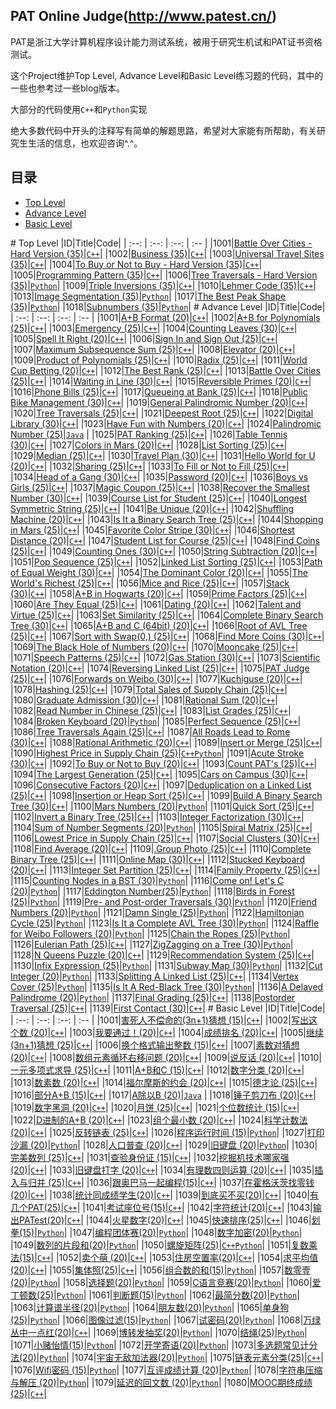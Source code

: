 
## PAT Online Judge(http://www.patest.cn/)

PAT是浙江大学计算机程序设计能力测试系统，被用于研究生机试和PAT证书资格测试。

这个Project维护Top Level, Advance Level和Basic Level练习题的代码，其中的一些也参考过一些blog版本。

大部分的代码使用`C++`和`Python`实现

绝大多数代码中开头的注释写有简单的解题思路，希望对大家能有所帮助，有关研究生生活的信息，也欢迎咨询^.^。


## 目录
- [Top Level](#TopLevel)
- [Advance Level](#AdvanceLevel)
- [Basic Level](#BasicLevel)

#<span id="TopLevel"></span> Top Level
|ID|Title|Code|
| :--: | :--: | :--: | :-- |
|1001|[Battle Over Cities - Hard Version (35)](https://www.patest.cn/contests/pat-t-practise/1001)|[`C++`](https://github.com/tiny656/PAT/blob/master/PAT%20(Top%20Level)%20Practise/1001_Battle%20Over%20Cities%20-%20Hard%20Version%20(35).cpp)|
|1002|[Business (35)](https://www.patest.cn/contests/pat-t-practise/1002)|[`C++`](https://github.com/tiny656/PAT/blob/master/PAT%20(Top%20Level)%20Practise/1002_Business%20(35).cpp)|
|1003|[Universal Travel Sites (35)](https://www.patest.cn/contests/pat-t-practise/1003)|[`C++`](https://github.com/tiny656/PAT/blob/master/PAT%20(Top%20Level)%20Practise/1003_Universal%20Travel%20Sites%20(35).cpp)|
|1004|[To Buy or Not to Buy - Hard Version (35)](https://www.patest.cn/contests/pat-t-practise/1004)|[`C++`](https://github.com/tiny656/PAT/blob/master/PAT%20(Top%20Level)%20Practise/1004_To%20Buy%20or%20Not%20to%20Buy%20-%20Hard%20Version%20(35).cpp)|
|1005|[Programming Pattern (35)](https://www.patest.cn/contests/pat-t-practise/1005)|[`C++`](https://github.com/tiny656/PAT/blob/master/PAT%20(Top%20Level)%20Practise/1005_Programming%20Pattern%20(35).cpp)|
|1006|[Tree Traversals - Hard Version (35)](https://www.patest.cn/contests/pat-t-practise/1006)|[`Python`](https://github.com/tiny656/PAT/blob/master/PAT%20(Top%20Level)%20Practise/1006_Tree%20Traversals%20-%20Hard%20Version%20(35).py)|
|1009|[Triple Inversions (35)](https://www.patest.cn/contests/pat-t-practise/1009)|[`C++`](https://github.com/tiny656/PAT/blob/master/PAT%20(Top%20Level)%20Practise/1009_Triple%20Inversions%20(35).cpp)|
|1010|[Lehmer Code (35)](https://www.patest.cn/contests/pat-t-practise/1010)|[`C++`](https://github.com/tiny656/PAT/blob/master/PAT%20(Top%20Level)%20Practise/1010_Lehmer%20Code%20(35).cpp)|
|1013|[Image Segmentation (35)](https://www.patest.cn/contests/pat-t-practise/1013)|[`Python`](https://github.com/tiny656/PAT/blob/master/PAT%20(Top%20Level)%20Practise/1013_Image%20Segmentation%20(35).py)|
|1017|[The Best Peak Shape (35)](https://www.patest.cn/contests/pat-t-practise/1017)|[`Python`](https://github.com/tiny656/PAT/blob/master/PAT%20(Top%20Level)%20Practise/1017_The%20Best%20Peak%20Shape%20(35).py)|
|1018|[Subnumbers (35)](https://www.patest.cn/contests/pat-t-practise/1018)|[`Python`](https://github.com/tiny656/PAT/blob/master/PAT%20(Top%20Level)%20Practise/1018_Subnumbers%20(35).py)|
#<span id="AdvanceLevel"></span> Advance Level
|ID|Title|Code|
| :--: | :--: | :--: | :-- |
|1001|[A+B Format (20)](https://www.patest.cn/contests/pat-a-practise/1001)|[`C++`](https://github.com/tiny656/PAT/blob/master/PAT%20(Advanced%20Level)%20Practise/1001_A+B%20Format%20(20).cpp)|
|1002|[A+B for Polynomials (25)](https://www.patest.cn/contests/pat-a-practise/1002)|[`C++`](https://github.com/tiny656/PAT/blob/master/PAT%20(Advanced%20Level)%20Practise/1002_A+B%20for%20Polynomials%20(25).cpp)|
|1003|[Emergency (25)](https://www.patest.cn/contests/pat-a-practise/1003)|[`C++`](https://github.com/tiny656/PAT/blob/master/PAT%20(Advanced%20Level)%20Practise/1003_Emergency%20(25).cpp)|
|1004|[Counting Leaves (30)](https://www.patest.cn/contests/pat-a-practise/1004)|[`C++`](https://github.com/tiny656/PAT/blob/master/PAT%20(Advanced%20Level)%20Practise/1004_Counting%20Leaves%20(30).cpp)|
|1005|[Spell It Right (20)](https://www.patest.cn/contests/pat-a-practise/1005)|[`C++`](https://github.com/tiny656/PAT/blob/master/PAT%20(Advanced%20Level)%20Practise/1005_Spell%20It%20Right%20(20).cpp)|
|1006|[Sign In and Sign Out (25)](https://www.patest.cn/contests/pat-a-practise/1006)|[`C++`](https://github.com/tiny656/PAT/blob/master/PAT%20(Advanced%20Level)%20Practise/1006_Sign%20In%20and%20Sign%20Out%20(25).cpp)|
|1007|[Maximum Subsequence Sum (25)](https://www.patest.cn/contests/pat-a-practise/1007)|[`C++`](https://github.com/tiny656/PAT/blob/master/PAT%20(Advanced%20Level)%20Practise/1007_Maximum%20Subsequence%20Sum%20(25).cpp)|
|1008|[Elevator (20)](https://www.patest.cn/contests/pat-a-practise/1008)|[`C++`](https://github.com/tiny656/PAT/blob/master/PAT%20(Advanced%20Level)%20Practise/1008_Elevator%20(20).cpp)|
|1009|[Product of Polynomials (25)](https://www.patest.cn/contests/pat-a-practise/1009)|[`C++`](https://github.com/tiny656/PAT/blob/master/PAT%20(Advanced%20Level)%20Practise/1009_Product%20of%20Polynomials%20(25).cpp)|
|1010|[Radix (25)](https://www.patest.cn/contests/pat-a-practise/1010)|[`C++`](https://github.com/tiny656/PAT/blob/master/PAT%20(Advanced%20Level)%20Practise/1010_Radix%20(25).cpp)|
|1011|[World Cup Betting (20)](https://www.patest.cn/contests/pat-a-practise/1011)|[`C++`](https://github.com/tiny656/PAT/blob/master/PAT%20(Advanced%20Level)%20Practise/1011_World%20Cup%20Betting%20(20).cpp)|
|1012|[The Best Rank (25)](https://www.patest.cn/contests/pat-a-practise/1012)|[`C++`](https://github.com/tiny656/PAT/blob/master/PAT%20(Advanced%20Level)%20Practise/1012_The%20Best%20Rank%20(25).cpp)|
|1013|[Battle Over Cities (25)](https://www.patest.cn/contests/pat-a-practise/1013)|[`C++`](https://github.com/tiny656/PAT/blob/master/PAT%20(Advanced%20Level)%20Practise/1013_Battle%20Over%20Cities%20(25).cpp)|
|1014|[Waiting in Line (30)](https://www.patest.cn/contests/pat-a-practise/1014)|[`C++`](https://github.com/tiny656/PAT/blob/master/PAT%20(Advanced%20Level)%20Practise/1014_Waiting%20in%20Line%20(30).cpp)|
|1015|[Reversible Primes (20)](https://www.patest.cn/contests/pat-a-practise/1015)|[`C++`](https://github.com/tiny656/PAT/blob/master/PAT%20(Advanced%20Level)%20Practise/1015_Reversible%20Primes%20(20).cpp)|
|1016|[Phone Bills (25)](https://www.patest.cn/contests/pat-a-practise/1016)|[`C++`](https://github.com/tiny656/PAT/blob/master/PAT%20(Advanced%20Level)%20Practise/1016_Phone%20Bills%20(25).cpp)|
|1017|[Queueing at Bank (25)](https://www.patest.cn/contests/pat-a-practise/1017)|[`C++`](https://github.com/tiny656/PAT/blob/master/PAT%20(Advanced%20Level)%20Practise/1017_Queueing%20at%20Bank%20(25).cpp)|
|1018|[Public Bike Management (30)](https://www.patest.cn/contests/pat-a-practise/1018)|[`C++`](https://github.com/tiny656/PAT/blob/master/PAT%20(Advanced%20Level)%20Practise/1018_Public%20Bike%20Management%20(30).cpp)|
|1019|[General Palindromic Number (20)](https://www.patest.cn/contests/pat-a-practise/1019)|[`C++`](https://github.com/tiny656/PAT/blob/master/PAT%20(Advanced%20Level)%20Practise/1019_General%20Palindromic%20Number%20(20).cpp)|
|1020|[Tree Traversals (25)](https://www.patest.cn/contests/pat-a-practise/1020)|[`C++`](https://github.com/tiny656/PAT/blob/master/PAT%20(Advanced%20Level)%20Practise/1020_Tree%20Traversals%20(25).cpp)|
|1021|[Deepest Root (25)](https://www.patest.cn/contests/pat-a-practise/1021)|[`C++`](https://github.com/tiny656/PAT/blob/master/PAT%20(Advanced%20Level)%20Practise/1021_Deepest%20Root%20(25).cpp)|
|1022|[Digital Library (30)](https://www.patest.cn/contests/pat-a-practise/1022)|[`C++`](https://github.com/tiny656/PAT/blob/master/PAT%20(Advanced%20Level)%20Practise/1022_Digital%20Library%20(30).cpp)|
|1023|[Have Fun with Numbers (20)](https://www.patest.cn/contests/pat-a-practise/1023)|[`C++`](https://github.com/tiny656/PAT/blob/master/PAT%20(Advanced%20Level)%20Practise/1023_Have%20Fun%20with%20Numbers%20(20).cpp)|
|1024|[Palindromic Number (25)](https://www.patest.cn/contests/pat-a-practise/1024)|[`Java`](https://github.com/tiny656/PAT/blob/master/PAT%20(Advanced%20Level)%20Practise/1024_Palindromic%20Number%20(25).java)
|
|1025|[PAT Ranking (25)](https://www.patest.cn/contests/pat-a-practise/1025)|[`C++`](https://github.com/tiny656/PAT/blob/master/PAT%20(Advanced%20Level)%20Practise/1025_PAT%20Ranking%20(25).cpp)|
|1026|[Table Tennis (30)](https://www.patest.cn/contests/pat-a-practise/1026)|[`C++`](https://github.com/tiny656/PAT/blob/master/PAT%20(Advanced%20Level)%20Practise/1026_Table%20Tennis%20(30).cpp)|
|1027|[Colors in Mars (20)](https://www.patest.cn/contests/pat-a-practise/1027)|[`C++`](https://github.com/tiny656/PAT/blob/master/PAT%20(Advanced%20Level)%20Practise/1027_Colors%20in%20Mars%20(20).cpp)|
|1028|[List Sorting (25)](https://www.patest.cn/contests/pat-a-practise/1028)|[`C++`](https://github.com/tiny656/PAT/blob/master/PAT%20(Advanced%20Level)%20Practise/1028_List%20Sorting%20(25).cpp)|
|1029|[Median (25)](https://www.patest.cn/contests/pat-a-practise/1029)|[`C++`](https://github.com/tiny656/PAT/blob/master/PAT%20(Advanced%20Level)%20Practise/1029_Median%20(25).cpp)|
|1030|[Travel Plan (30)](https://www.patest.cn/contests/pat-a-practise/1030)|[`C++`](https://github.com/tiny656/PAT/blob/master/PAT%20(Advanced%20Level)%20Practise/1030_Travel%20Plan%20(30).cpp)|
|1031|[Hello World for U (20)](https://www.patest.cn/contests/pat-a-practise/1031)|[`C++`](https://github.com/tiny656/PAT/blob/master/PAT%20(Advanced%20Level)%20Practise/1031_Hello%20World%20for%20U%20(20).cpp)|
|1032|[Sharing (25)](https://www.patest.cn/contests/pat-a-practise/1032)|[`C++`](https://github.com/tiny656/PAT/blob/master/PAT%20(Advanced%20Level)%20Practise/1032_Sharing%20(25).cpp)|
|1033|[To Fill or Not to Fill (25)](https://www.patest.cn/contests/pat-a-practise/1033)|[`C++`](https://github.com/tiny656/PAT/blob/master/PAT%20(Advanced%20Level)%20Practise/1033_To%20Fill%20or%20Not%20to%20Fill%20(25).cpp)|
|1034|[Head of a Gang (30)](https://www.patest.cn/contests/pat-a-practise/1034)|[`C++`](https://github.com/tiny656/PAT/blob/master/PAT%20(Advanced%20Level)%20Practise/1034_Head%20of%20a%20Gang%20(30).cpp)|
|1035|[Password (20)](https://www.patest.cn/contests/pat-a-practise/1035)|[`C++`](https://github.com/tiny656/PAT/blob/master/PAT%20(Advanced%20Level)%20Practise/1035_Password%20(20).cpp)|
|1036|[Boys vs Girls (25)](https://www.patest.cn/contests/pat-a-practise/1036)|[`C++`](https://github.com/tiny656/PAT/blob/master/PAT%20(Advanced%20Level)%20Practise/1036_Boys%20vs%20Girls%20(25).cpp)|
|1037|[Magic Coupon (25)](https://www.patest.cn/contests/pat-a-practise/1037)|[`C++`](https://github.com/tiny656/PAT/blob/master/PAT%20(Advanced%20Level)%20Practise/1037_Magic%20Coupon%20(25).cpp)|
|1038|[Recover the Smallest Number (30)](https://www.patest.cn/contests/pat-a-practise/1038)|[`C++`](https://github.com/tiny656/PAT/blob/master/PAT%20(Advanced%20Level)%20Practise/1038_Recover%20the%20Smallest%20Number%20(30).cpp)|
|1039|[Course List for Student (25)](https://www.patest.cn/contests/pat-a-practise/1039)|[`C++`](https://github.com/tiny656/PAT/blob/master/PAT%20(Advanced%20Level)%20Practise/1039_Course%20List%20for%20Student%20(25).cpp)|
|1040|[Longest Symmetric String (25)](https://www.patest.cn/contests/pat-a-practise/1040)|[`C++`](https://github.com/tiny656/PAT/blob/master/PAT%20(Advanced%20Level)%20Practise/1040_Longest%20Symmetric%20String%20(25).cpp)|
|1041|[Be Unique (20)](https://www.patest.cn/contests/pat-a-practise/1041)|[`C++`](https://github.com/tiny656/PAT/blob/master/PAT%20(Advanced%20Level)%20Practise/1041_Be%20Unique%20(20).cpp)|
|1042|[Shuffling Machine (20)](https://www.patest.cn/contests/pat-a-practise/1042)|[`C++`](https://github.com/tiny656/PAT/blob/master/PAT%20(Advanced%20Level)%20Practise/1042_Shuffling%20Machine%20(20).cpp)|
|1043|[Is It a Binary Search Tree (25)](https://www.patest.cn/contests/pat-a-practise/1043)|[`C++`](https://github.com/tiny656/PAT/blob/master/PAT%20(Advanced%20Level)%20Practise/1043_Is%20It%20a%20Binary%20Search%20Tree%20(25).cpp)|
|1044|[Shopping in Mars (25)](https://www.patest.cn/contests/pat-a-practise/1044)|[`C++`](https://github.com/tiny656/PAT/blob/master/PAT%20(Advanced%20Level)%20Practise/1044_Shopping%20in%20Mars%20(25).cpp)|
|1045|[Favorite Color Stripe (30)](https://www.patest.cn/contests/pat-a-practise/1045)|[`C++`](https://github.com/tiny656/PAT/blob/master/PAT%20(Advanced%20Level)%20Practise/1045_Favorite%20Color%20Stripe%20(30).cpp)|
|1046|[Shortest Distance (20)](https://www.patest.cn/contests/pat-a-practise/1046)|[`C++`](https://github.com/tiny656/PAT/blob/master/PAT%20(Advanced%20Level)%20Practise/1046_Shortest%20Distance%20(20).cpp)|
|1047|[Student List for Course (25)](https://www.patest.cn/contests/pat-a-practise/1047)|[`C++`](https://github.com/tiny656/PAT/blob/master/PAT%20(Advanced%20Level)%20Practise/1047_Student%20List%20for%20Course%20(25).cpp)|
|1048|[Find Coins (25)](https://www.patest.cn/contests/pat-a-practise/1048)|[`C++`](https://github.com/tiny656/PAT/blob/master/PAT%20(Advanced%20Level)%20Practise/1048_Find%20Coins%20(25).cpp)|
|1049|[Counting Ones (30)](https://www.patest.cn/contests/pat-a-practise/1049)|[`C++`](https://github.com/tiny656/PAT/blob/master/PAT%20(Advanced%20Level)%20Practise/1049_Counting%20Ones%20(30).cpp)|
|1050|[String Subtraction  (20)](https://www.patest.cn/contests/pat-a-practise/1050)|[`C++`](https://github.com/tiny656/PAT/blob/master/PAT%20(Advanced%20Level)%20Practise/1050_String%20Subtraction%20%20(20).cpp)|
|1051|[Pop  Sequence (25)](https://www.patest.cn/contests/pat-a-practise/1051)|[`C++`](https://github.com/tiny656/PAT/blob/master/PAT%20(Advanced%20Level)%20Practise/1051_Pop%20%20Sequence%20(25).cpp)|
|1052|[Linked List Sorting (25)](https://www.patest.cn/contests/pat-a-practise/1052)|[`C++`](https://github.com/tiny656/PAT/blob/master/PAT%20(Advanced%20Level)%20Practise/1052_Linked%20List%20Sorting%20(25).cpp)|
|1053|[Path of Equal Weight (30)](https://www.patest.cn/contests/pat-a-practise/1053)|[`C++`](https://github.com/tiny656/PAT/blob/master/PAT%20(Advanced%20Level)%20Practise/1053_Path%20of%20Equal%20Weight%20(30).cpp)|
|1054|[The Dominant Color (20)](https://www.patest.cn/contests/pat-a-practise/1054)|[`C++`](https://github.com/tiny656/PAT/blob/master/PAT%20(Advanced%20Level)%20Practise/1054_The%20Dominant%20Color%20(20).cpp)|
|1055|[The World's Richest (25)](https://www.patest.cn/contests/pat-a-practise/1055)|[`C++`](https://github.com/tiny656/PAT/blob/master/PAT%20(Advanced%20Level)%20Practise/1055_The%20World's%20Richest%20(25).cpp)|
|1056|[Mice and Rice (25)](https://www.patest.cn/contests/pat-a-practise/1056)|[`C++`](https://github.com/tiny656/PAT/blob/master/PAT%20(Advanced%20Level)%20Practise/1056_Mice%20and%20Rice%20(25).cpp)|
|1057|[Stack (30)](https://www.patest.cn/contests/pat-a-practise/1057)|[`C++`](https://github.com/tiny656/PAT/blob/master/PAT%20(Advanced%20Level)%20Practise/1057_Stack%20(30).cpp)|
|1058|[A+B in Hogwarts (20)](https://www.patest.cn/contests/pat-a-practise/1058)|[`C++`](https://github.com/tiny656/PAT/blob/master/PAT%20(Advanced%20Level)%20Practise/1058_A+B%20in%20Hogwarts%20(20).cpp)|
|1059|[Prime Factors (25)](https://www.patest.cn/contests/pat-a-practise/1059)|[`C++`](https://github.com/tiny656/PAT/blob/master/PAT%20(Advanced%20Level)%20Practise/1059_Prime%20Factors%20(25).cpp)|
|1060|[Are They Equal (25)](https://www.patest.cn/contests/pat-a-practise/1060)|[`C++`](https://github.com/tiny656/PAT/blob/master/PAT%20(Advanced%20Level)%20Practise/1060_Are%20They%20Equal%20(25).cpp)|
|1061|[Dating (20)](https://www.patest.cn/contests/pat-a-practise/1061)|[`C++`](https://github.com/tiny656/PAT/blob/master/PAT%20(Advanced%20Level)%20Practise/1061_Dating%20(20).cpp)|
|1062|[Talent and Virtue (25)](https://www.patest.cn/contests/pat-a-practise/1062)|[`C++`](https://github.com/tiny656/PAT/blob/master/PAT%20(Advanced%20Level)%20Practise/1062_Talent%20and%20Virtue%20(25).cpp)|
|1063|[Set Similarity (25)](https://www.patest.cn/contests/pat-a-practise/1063)|[`C++`](https://github.com/tiny656/PAT/blob/master/PAT%20(Advanced%20Level)%20Practise/1063_Set%20Similarity%20(25).cpp)|
|1064|[Complete Binary Search Tree (30)](https://www.patest.cn/contests/pat-a-practise/1064)|[`C++`](https://github.com/tiny656/PAT/blob/master/PAT%20(Advanced%20Level)%20Practise/1064_Complete%20Binary%20Search%20Tree%20(30).cpp)|
|1065|[A+B and C (64bit) (20)](https://www.patest.cn/contests/pat-a-practise/1065)|[`C++`](https://github.com/tiny656/PAT/blob/master/PAT%20(Advanced%20Level)%20Practise/1065_A+B%20and%20C%20(64bit)%20(20).cpp)|
|1066|[Root of AVL Tree (25)](https://www.patest.cn/contests/pat-a-practise/1066)|[`C++`](https://github.com/tiny656/PAT/blob/master/PAT%20(Advanced%20Level)%20Practise/1066_Root%20of%20AVL%20Tree%20(25).cpp)|
|1067|[Sort with Swap(0,) (25)](https://www.patest.cn/contests/pat-a-practise/1067)|[`C++`](https://github.com/tiny656/PAT/blob/master/PAT%20(Advanced%20Level)%20Practise/1067_Sort%20with%20Swap(0,)%20(25).cpp)|
|1068|[Find More Coins (30)](https://www.patest.cn/contests/pat-a-practise/1068)|[`C++`](https://github.com/tiny656/PAT/blob/master/PAT%20(Advanced%20Level)%20Practise/1068_Find%20More%20Coins%20(30).cpp)|
|1069|[The Black Hole of Numbers (20)](https://www.patest.cn/contests/pat-a-practise/1069)|[`C++`](https://github.com/tiny656/PAT/blob/master/PAT%20(Advanced%20Level)%20Practise/1069_The%20Black%20Hole%20of%20Numbers%20(20).cpp)|
|1070|[Mooncake (25)](https://www.patest.cn/contests/pat-a-practise/1070)|[`C++`](https://github.com/tiny656/PAT/blob/master/PAT%20(Advanced%20Level)%20Practise/1070_Mooncake%20(25).cpp)|
|1071|[Speech Patterns (25)](https://www.patest.cn/contests/pat-a-practise/1071)|[`C++`](https://github.com/tiny656/PAT/blob/master/PAT%20(Advanced%20Level)%20Practise/1071_Speech%20Patterns%20(25).cpp)|
|1072|[Gas Station (30)](https://www.patest.cn/contests/pat-a-practise/1072)|[`C++`](https://github.com/tiny656/PAT/blob/master/PAT%20(Advanced%20Level)%20Practise/1072_Gas%20Station%20(30).cpp)|
|1073|[Scientific Notation (20)](https://www.patest.cn/contests/pat-a-practise/1073)|[`C++`](https://github.com/tiny656/PAT/blob/master/PAT%20(Advanced%20Level)%20Practise/1073_Scientific%20Notation%20(20).cpp)|
|1074|[Reversing Linked List (25)](https://www.patest.cn/contests/pat-a-practise/1074)|[`C++`](https://github.com/tiny656/PAT/blob/master/PAT%20(Advanced%20Level)%20Practise/1074_Reversing%20Linked%20List%20(25).cpp)|
|1075|[PAT Judge (25)](https://www.patest.cn/contests/pat-a-practise/1075)|[`C++`](https://github.com/tiny656/PAT/blob/master/PAT%20(Advanced%20Level)%20Practise/1075_PAT%20Judge%20(25).cpp)|
|1076|[Forwards on Weibo (30)](https://www.patest.cn/contests/pat-a-practise/1076)|[`C++`](https://github.com/tiny656/PAT/blob/master/PAT%20(Advanced%20Level)%20Practise/1076_Forwards%20on%20Weibo%20(30).cpp)|
|1077|[Kuchiguse (20)](https://www.patest.cn/contests/pat-a-practise/1077)|[`C++`](https://github.com/tiny656/PAT/blob/master/PAT%20(Advanced%20Level)%20Practise/1077_Kuchiguse%20(20).cpp)|
|1078|[Hashing (25)](https://www.patest.cn/contests/pat-a-practise/1078)|[`C++`](https://github.com/tiny656/PAT/blob/master/PAT%20(Advanced%20Level)%20Practise/1078_Hashing%20(25).cpp)|
|1079|[Total Sales of Supply Chain (25)](https://www.patest.cn/contests/pat-a-practise/1079)|[`C++`](https://github.com/tiny656/PAT/blob/master/PAT%20(Advanced%20Level)%20Practise/1079_Total%20Sales%20of%20Supply%20Chain%20(25).cpp)|
|1080|[Graduate Admission (30)](https://www.patest.cn/contests/pat-a-practise/1080)|[`C++`](https://github.com/tiny656/PAT/blob/master/PAT%20(Advanced%20Level)%20Practise/1080_Graduate%20Admission%20(30).cpp)|
|1081|[Rational Sum (20)](https://www.patest.cn/contests/pat-a-practise/1081)|[`C++`](https://github.com/tiny656/PAT/blob/master/PAT%20(Advanced%20Level)%20Practise/1081_Rational%20Sum%20(20).cpp)|
|1082|[Read Number in Chinese (25)](https://www.patest.cn/contests/pat-a-practise/1082)|[`C++`](https://github.com/tiny656/PAT/blob/master/PAT%20(Advanced%20Level)%20Practise/1082_Read%20Number%20in%20Chinese%20(25).cpp)|
|1083|[List Grades (25)](https://www.patest.cn/contests/pat-a-practise/1083)|[`C++`](https://github.com/tiny656/PAT/blob/master/PAT%20(Advanced%20Level)%20Practise/1083_List%20Grades%20(25).cpp)|
|1084|[Broken Keyboard (20)](https://www.patest.cn/contests/pat-a-practise/1084)|[`Python`](https://github.com/tiny656/PAT/blob/master/PAT%20(Advanced%20Level)%20Practise/1084_Broken%20Keyboard%20(20).py)|
|1085|[Perfect Sequence (25)](https://www.patest.cn/contests/pat-a-practise/1085)|[`C++`](https://github.com/tiny656/PAT/blob/master/PAT%20(Advanced%20Level)%20Practise/1085_Perfect%20Sequence%20(25).cpp)|
|1086|[Tree Traversals Again (25)](https://www.patest.cn/contests/pat-a-practise/1086)|[`C++`](https://github.com/tiny656/PAT/blob/master/PAT%20(Advanced%20Level)%20Practise/1086_Tree%20Traversals%20Again%20(25).cpp)|
|1087|[All Roads Lead to Rome (30)](https://www.patest.cn/contests/pat-a-practise/1087)|[`C++`](https://github.com/tiny656/PAT/blob/master/PAT%20(Advanced%20Level)%20Practise/1087_All%20Roads%20Lead%20to%20Rome%20(30).cpp)|
|1088|[Rational Arithmetic (20)](https://www.patest.cn/contests/pat-a-practise/1088)|[`C++`](https://github.com/tiny656/PAT/blob/master/PAT%20(Advanced%20Level)%20Practise/1088_Rational%20Arithmetic%20(20).cpp)|
|1089|[Insert or Merge (25)](https://www.patest.cn/contests/pat-a-practise/1089)|[`C++`](https://github.com/tiny656/PAT/blob/master/PAT%20(Advanced%20Level)%20Practise/1089_Insert%20or%20Merge%20(25).cpp)|
|1090|[Highest Price in Supply Chain (25)](https://www.patest.cn/contests/pat-a-practise/1090)|[`C++`](https://github.com/tiny656/PAT/blob/master/PAT%20(Advanced%20Level)%20Practise/1090_Highest%20Price%20in%20Supply%20Chain%20(25).cpp)[`Python`](https://github.com/tiny656/PAT/blob/master/PAT%20(Advanced%20Level)%20Practise/1090_Highest%20Price%20in%20Supply%20Chain%20(25).py)|
|1091|[Acute Stroke (30)](https://www.patest.cn/contests/pat-a-practise/1091)|[`C++`](https://github.com/tiny656/PAT/blob/master/PAT%20(Advanced%20Level)%20Practise/1091_Acute%20Stroke%20(30).cpp)|
|1092|[To Buy or Not to Buy (20)](https://www.patest.cn/contests/pat-a-practise/1092)|[`C++`](https://github.com/tiny656/PAT/blob/master/PAT%20(Advanced%20Level)%20Practise/1092_To%20Buy%20or%20Not%20to%20Buy%20(20).cpp)|
|1093|[Count PAT's (25)](https://www.patest.cn/contests/pat-a-practise/1093)|[`C++`](https://github.com/tiny656/PAT/blob/master/PAT%20(Advanced%20Level)%20Practise/1093_Count%20PAT's%20(25).cpp)|
|1094|[The Largest Generation (25)](https://www.patest.cn/contests/pat-a-practise/1094)|[`C++`](https://github.com/tiny656/PAT/blob/master/PAT%20(Advanced%20Level)%20Practise/1094_The%20Largest%20Generation%20(25).cpp)|
|1095|[Cars on Campus (30)](https://www.patest.cn/contests/pat-a-practise/1095)|[`C++`](https://github.com/tiny656/PAT/blob/master/PAT%20(Advanced%20Level)%20Practise/1095_Cars%20on%20Campus%20(30).cpp)|
|1096|[Consecutive Factors (20)](https://www.patest.cn/contests/pat-a-practise/1096)|[`C++`](https://github.com/tiny656/PAT/blob/master/PAT%20(Advanced%20Level)%20Practise/1096_Consecutive%20Factors%20(20).cpp)|
|1097|[Deduplication on a Linked List (25)](https://www.patest.cn/contests/pat-a-practise/1097)|[`C++`](https://github.com/tiny656/PAT/blob/master/PAT%20(Advanced%20Level)%20Practise/1097_Deduplication%20on%20a%20Linked%20List%20(25).cpp)|
|1098|[Insertion or Heap Sort (25)](https://www.patest.cn/contests/pat-a-practise/1098)|[`C++`](https://github.com/tiny656/PAT/blob/master/PAT%20(Advanced%20Level)%20Practise/1098_Insertion%20or%20Heap%20Sort%20(25).cpp)|
|1099|[Build A Binary Search Tree (30)](https://www.patest.cn/contests/pat-a-practise/1099)|[`C++`](https://github.com/tiny656/PAT/blob/master/PAT%20(Advanced%20Level)%20Practise/1099_Build%20A%20Binary%20Search%20Tree%20(30).cpp)|
|1100|[Mars Numbers (20)](https://www.patest.cn/contests/pat-a-practise/1100)|[`Python`](https://github.com/tiny656/PAT/blob/master/PAT%20(Advanced%20Level)%20Practise/1100_Mars%20Numbers%20(20).py)|
|1101|[Quick Sort (25)](https://www.patest.cn/contests/pat-a-practise/1101)|[`C++`](https://github.com/tiny656/PAT/blob/master/PAT%20(Advanced%20Level)%20Practise/1101_Quick%20Sort%20(25).cpp)|
|1102|[Invert a Binary Tree (25)](https://www.patest.cn/contests/pat-a-practise/1102)|[`C++`](https://github.com/tiny656/PAT/blob/master/PAT%20(Advanced%20Level)%20Practise/1102_Invert%20a%20Binary%20Tree%20(25).cpp)|
|1103|[Integer Factorization (30)](https://www.patest.cn/contests/pat-a-practise/1103)|[`C++`](https://github.com/tiny656/PAT/blob/master/PAT%20(Advanced%20Level)%20Practise/1103_Integer%20Factorization%20(30).cpp)|
|1104|[Sum of Number Segments (20)](https://www.patest.cn/contests/pat-a-practise/1104)|[`Python`](https://github.com/tiny656/PAT/blob/master/PAT%20(Advanced%20Level)%20Practise/1104_Sum%20of%20Number%20Segments%20(20).py)|
|1105|[Spiral Matrix (25)](https://www.patest.cn/contests/pat-a-practise/1105)|[`C++`](https://github.com/tiny656/PAT/blob/master/PAT%20(Advanced%20Level)%20Practise/1105_Spiral%20Matrix%20(25).cpp)|
|1106|[Lowest Price in Supply Chain (25)](https://www.patest.cn/contests/pat-a-practise/1106)|[`C++`](https://github.com/tiny656/PAT/blob/master/PAT%20(Advanced%20Level)%20Practise/1106_Lowest%20Price%20in%20Supply%20Chain%20(25).cpp)|
|1107|[Social Clusters (30)](https://www.patest.cn/contests/pat-a-practise/1107)|[`C++`](https://github.com/tiny656/PAT/blob/master/PAT%20(Advanced%20Level)%20Practise/1107_Social%20Clusters%20(30).cpp)|
|1108|[Find Average (20)](https://www.patest.cn/contests/pat-a-practise/1108)|[`C++`](https://github.com/tiny656/PAT/blob/master/PAT%20(Advanced%20Level)%20Practise/1108_Find%20Average%20(20).cpp)|
|1109|[.Group Photo (25)](https://www.patest.cn/contests/pat-a-practise/1109)|[`C++`](https://github.com/tiny656/PAT/blob/master/PAT%20(Advanced%20Level)%20Practise/1109_.Group%20Photo%20(25).cpp)|
|1110|[Complete Binary Tree (25)](https://www.patest.cn/contests/pat-a-practise/1110)|[`C++`](https://github.com/tiny656/PAT/blob/master/PAT%20(Advanced%20Level)%20Practise/1110_Complete%20Binary%20Tree%20(25).cpp)|
|1111|[Online Map (30)](https://www.patest.cn/contests/pat-a-practise/1111)|[`C++`](https://github.com/tiny656/PAT/blob/master/PAT%20(Advanced%20Level)%20Practise/1111_Online%20Map%20(30).cpp)|
|1112|[Stucked Keyboard (20)](https://www.patest.cn/contests/pat-a-practise/1112)|[`C++`](https://github.com/tiny656/PAT/blob/master/PAT%20(Advanced%20Level)%20Practise/1112_Stucked%20Keyboard%20(20).cpp)|
|1113|[Integer Set Partition (25)](https://www.patest.cn/contests/pat-a-practise/1113)|[`C++`](https://github.com/tiny656/PAT/blob/master/PAT%20(Advanced%20Level)%20Practise/1113_Integer%20Set%20Partition%20(25).cpp)|
|1114|[Family Property (25)](https://www.patest.cn/contests/pat-a-practise/1114)|[`C++`](https://github.com/tiny656/PAT/blob/master/PAT%20(Advanced%20Level)%20Practise/1114_Family%20Property%20(25).cpp)|
|1115|[Counting Nodes in a BST (30)](https://www.patest.cn/contests/pat-a-practise/1115)|[`Python`](https://github.com/tiny656/PAT/blob/master/PAT%20(Advanced%20Level)%20Practise/1115_Counting%20Nodes%20in%20a%20BST%20(30).py)|
|1116|[Come on! Let's C (20)](https://www.patest.cn/contests/pat-a-practise/1116)|[`Python`](https://github.com/tiny656/PAT/blob/master/PAT%20(Advanced%20Level)%20Practise/1116_Come%20on!%20Let's%20C%20(20).py)|
|1117|[Eddington Number(25)](https://www.patest.cn/contests/pat-a-practise/1117)|[`Python`](https://github.com/tiny656/PAT/blob/master/PAT%20(Advanced%20Level)%20Practise/1117_Eddington%20Number(25).py)|
|1118|[Birds in Forest (25)](https://www.patest.cn/contests/pat-a-practise/1118)|[`Python`](https://github.com/tiny656/PAT/blob/master/PAT%20(Advanced%20Level)%20Practise/1118_Birds%20in%20Forest%20(25).py)|
|1119|[Pre- and Post-order Traversals (30)](https://www.patest.cn/contests/pat-a-practise/1119)|[`Python`](https://github.com/tiny656/PAT/blob/master/PAT%20(Advanced%20Level)%20Practise/1119_Pre-%20and%20Post-order%20Traversals%20(30).py)|
|1120|[Friend Numbers (20)](https://www.patest.cn/contests/pat-a-practise/1120)|[`Python`](https://github.com/tiny656/PAT/blob/master/PAT%20(Advanced%20Level)%20Practise/1120_Friend%20Numbers%20(20).py)|
|1121|[Damn Single (25)](https://www.patest.cn/contests/pat-a-practise/1121)|[`Python`](https://github.com/tiny656/PAT/blob/master/PAT%20(Advanced%20Level)%20Practise/1121_Damn%20Single%20(25).py)|
|1122|[Hamiltonian Cycle (25)](https://www.patest.cn/contests/pat-a-practise/1122)|[`Python`](https://github.com/tiny656/PAT/blob/master/PAT%20(Advanced%20Level)%20Practise/1122_Hamiltonian%20Cycle%20(25).py)|
|1123|[Is It a Complete AVL Tree (30)](https://www.patest.cn/contests/pat-a-practise/1123)|[`Python`](https://github.com/tiny656/PAT/blob/master/PAT%20(Advanced%20Level)%20Practise/1123_Is%20It%20a%20Complete%20AVL%20Tree%20(30).py)|
|1124|[Raffle for Weibo Followers (20)](https://www.patest.cn/contests/pat-a-practise/1124)|[`Python`](https://github.com/tiny656/PAT/blob/master/PAT%20(Advanced%20Level)%20Practise/1124_Raffle%20for%20Weibo%20Followers%20(20).py)|
|1125|[Chain the Ropes (25)](https://www.patest.cn/contests/pat-a-practise/1125)|[`Python`](https://github.com/tiny656/PAT/blob/master/PAT%20(Advanced%20Level)%20Practise/1125_Chain%20the%20Ropes%20(25).py)|
|1126|[Eulerian Path (25)](https://www.patest.cn/contests/pat-a-practise/1126)|[`C++`](https://github.com/tiny656/PAT/blob/master/PAT%20(Advanced%20Level)%20Practise/1126_Eulerian%20Path%20(25).cpp)|
|1127|[ZigZagging on a Tree (30)](https://www.patest.cn/contests/pat-a-practise/1127)|[`Python`](https://github.com/tiny656/PAT/blob/master/PAT%20(Advanced%20Level)%20Practise/1127_ZigZagging%20on%20a%20Tree%20(30).py)|
|1128|[N Queens Puzzle (20)](https://www.patest.cn/contests/pat-a-practise/1128)|[`C++`](https://github.com/tiny656/PAT/blob/master/PAT%20(Advanced%20Level)%20Practise/1128_N%20Queens%20Puzzle%20(20).cpp)|
|1129|[Recommendation System (25)](https://www.patest.cn/contests/pat-a-practise/1129)|[`C++`](https://github.com/tiny656/PAT/blob/master/PAT%20(Advanced%20Level)%20Practise/1129_Recommendation%20System%20(25).cpp)|
|1130|[Infix Expression (25)](https://www.patest.cn/contests/pat-a-practise/1130)|[`Python`](https://github.com/tiny656/PAT/blob/master/PAT%20(Advanced%20Level)%20Practise/1130_Infix%20Expression%20(25).py)|
|1131|[Subway Map (30)](https://www.patest.cn/contests/pat-a-practise/1131)|[`Python`](https://github.com/tiny656/PAT/blob/master/PAT%20(Advanced%20Level)%20Practise/1131_Subway%20Map%20(30).py)|
|1132|[Cut Integer (20)](https://www.patest.cn/contests/pat-a-practise/1132)|[`Python`](https://github.com/tiny656/PAT/blob/master/PAT%20(Advanced%20Level)%20Practise/1132_Cut%20Integer%20(20).py)|
|1133|[Splitting A Linked List (25)](https://www.patest.cn/contests/pat-a-practise/1133)|[`C++`](https://github.com/tiny656/PAT/blob/master/PAT%20(Advanced%20Level)%20Practise/1133_Splitting%20A%20Linked%20List%20(25).cpp)|
|1134|[Vertex Cover (25)](https://www.patest.cn/contests/pat-a-practise/1134)|[`Python`](https://github.com/tiny656/PAT/blob/master/PAT%20(Advanced%20Level)%20Practise/1134_Vertex%20Cover%20(25).py)|
|1135|[Is It A Red-Black Tree (30)](https://www.patest.cn/contests/pat-a-practise/1135)|[`Python`](https://github.com/tiny656/PAT/blob/master/PAT%20(Advanced%20Level)%20Practise/1135_Is%20It%20A%20Red-Black%20Tree%20(30).py)|
|1136|[A Delayed Palindrome (20)](https://www.patest.cn/contests/pat-a-practise/1136)|[`Python`](https://github.com/tiny656/PAT/blob/master/PAT%20(Advanced%20Level)%20Practise/1136_A%20Delayed%20Palindrome%20(20).py)|
|1137|[Final Grading (25)](https://www.patest.cn/contests/pat-a-practise/1137)|[`C++`](https://github.com/tiny656/PAT/blob/master/PAT%20(Advanced%20Level)%20Practise/1137_Final%20Grading%20(25).cpp)|
|1138|[Postorder Traversal (25)](https://www.patest.cn/contests/pat-a-practise/1138)|[`C++`](https://github.com/tiny656/PAT/blob/master/PAT%20(Advanced%20Level)%20Practise/1138_Postorder%20Traversal%20(25).cpp)|
|1139|[First Contact (30)](https://www.patest.cn/contests/pat-a-practise/1139)|[`C++`](https://github.com/tiny656/PAT/blob/master/PAT%20(Advanced%20Level)%20Practise/1139_First%20Contact%20(30).cpp)|
#<span id="BasicLevel"></span> Basic Level
|ID|Title|Code|
| :--: | :--: | :--: | :-- |
|1001|[害死人不偿命的(3n+1)猜想 (15)](https://www.patest.cn/contests/pat-b-practise/1001)|[`C++`](https://github.com/tiny656/PAT/blob/master/PAT%20(Basic%20Level)%20Practise%20（中文）/1001_害死人不偿命的(3n+1)猜想%20(15).cpp)|
|1002|[写出这个数 (20)](https://www.patest.cn/contests/pat-b-practise/1002)|[`C++`](https://github.com/tiny656/PAT/blob/master/PAT%20(Basic%20Level)%20Practise%20（中文）/1002_写出这个数%20(20).cpp)|
|1003|[我要通过！(20)](https://www.patest.cn/contests/pat-b-practise/1003)|[`C++`](https://github.com/tiny656/PAT/blob/master/PAT%20(Basic%20Level)%20Practise%20（中文）/1003_我要通过！(20).cpp)|
|1004|[成绩排名 (20)](https://www.patest.cn/contests/pat-b-practise/1004)|[`C++`](https://github.com/tiny656/PAT/blob/master/PAT%20(Basic%20Level)%20Practise%20（中文）/1004_成绩排名%20(20).cpp)|
|1005|[继续(3n+1)猜想 (25)](https://www.patest.cn/contests/pat-b-practise/1005)|[`C++`](https://github.com/tiny656/PAT/blob/master/PAT%20(Basic%20Level)%20Practise%20（中文）/1005_继续(3n+1)猜想%20(25).cpp)|
|1006|[换个格式输出整数 (15)](https://www.patest.cn/contests/pat-b-practise/1006)|[`C++`](https://github.com/tiny656/PAT/blob/master/PAT%20(Basic%20Level)%20Practise%20（中文）/1006_换个格式输出整数%20(15).cpp)|
|1007|[素数对猜想 (20)](https://www.patest.cn/contests/pat-b-practise/1007)|[`C++`](https://github.com/tiny656/PAT/blob/master/PAT%20(Basic%20Level)%20Practise%20（中文）/1007_素数对猜想%20(20).cpp)|
|1008|[数组元素循环右移问题 (20)](https://www.patest.cn/contests/pat-b-practise/1008)|[`C++`](https://github.com/tiny656/PAT/blob/master/PAT%20(Basic%20Level)%20Practise%20（中文）/1008_数组元素循环右移问题%20(20).cpp)|
|1009|[说反话 (20)](https://www.patest.cn/contests/pat-b-practise/1009)|[`C++`](https://github.com/tiny656/PAT/blob/master/PAT%20(Basic%20Level)%20Practise%20（中文）/1009_说反话%20(20).cpp)|
|1010|[一元多项式求导 (25)](https://www.patest.cn/contests/pat-b-practise/1010)|[`C++`](https://github.com/tiny656/PAT/blob/master/PAT%20(Basic%20Level)%20Practise%20（中文）/1010_一元多项式求导%20(25).cpp)|
|1011|[A+B和C (15)](https://www.patest.cn/contests/pat-b-practise/1011)|[`C++`](https://github.com/tiny656/PAT/blob/master/PAT%20(Basic%20Level)%20Practise%20（中文）/1011_A+B和C%20(15).cpp)|
|1012|[数字分类 (20)](https://www.patest.cn/contests/pat-b-practise/1012)|[`C++`](https://github.com/tiny656/PAT/blob/master/PAT%20(Basic%20Level)%20Practise%20（中文）/1012_数字分类%20(20).cpp)|
|1013|[数素数 (20)](https://www.patest.cn/contests/pat-b-practise/1013)|[`C++`](https://github.com/tiny656/PAT/blob/master/PAT%20(Basic%20Level)%20Practise%20（中文）/1013_数素数%20(20).cpp)|
|1014|[福尔摩斯的约会 (20)](https://www.patest.cn/contests/pat-b-practise/1014)|[`C++`](https://github.com/tiny656/PAT/blob/master/PAT%20(Basic%20Level)%20Practise%20（中文）/1014_福尔摩斯的约会%20(20).cpp)|
|1015|[德才论 (25)](https://www.patest.cn/contests/pat-b-practise/1015)|[`C++`](https://github.com/tiny656/PAT/blob/master/PAT%20(Basic%20Level)%20Practise%20（中文）/1015_德才论%20(25).cpp)|
|1016|[部分A+B (15)](https://www.patest.cn/contests/pat-b-practise/1016)|[`C++`](https://github.com/tiny656/PAT/blob/master/PAT%20(Basic%20Level)%20Practise%20（中文）/1016_部分A+B%20(15).cpp)|
|1017|[A除以B (20)](https://www.patest.cn/contests/pat-b-practise/1017)|[`Java`](https://github.com/tiny656/PAT/blob/master/PAT%20(Basic%20Level)%20Practise%20（中文）/1017_A除以B%20(20).java)
|
|1018|[锤子剪刀布 (20)](https://www.patest.cn/contests/pat-b-practise/1018)|[`C++`](https://github.com/tiny656/PAT/blob/master/PAT%20(Basic%20Level)%20Practise%20（中文）/1018_锤子剪刀布%20(20).cpp)|
|1019|[数字黑洞 (20)](https://www.patest.cn/contests/pat-b-practise/1019)|[`C++`](https://github.com/tiny656/PAT/blob/master/PAT%20(Basic%20Level)%20Practise%20（中文）/1019_数字黑洞%20(20).cpp)|
|1020|[月饼 (25)](https://www.patest.cn/contests/pat-b-practise/1020)|[`C++`](https://github.com/tiny656/PAT/blob/master/PAT%20(Basic%20Level)%20Practise%20（中文）/1020_月饼%20(25).cpp)|
|1021|[个位数统计 (15)](https://www.patest.cn/contests/pat-b-practise/1021)|[`C++`](https://github.com/tiny656/PAT/blob/master/PAT%20(Basic%20Level)%20Practise%20（中文）/1021_个位数统计%20(15).cpp)|
|1022|[D进制的A+B (20)](https://www.patest.cn/contests/pat-b-practise/1022)|[`C++`](https://github.com/tiny656/PAT/blob/master/PAT%20(Basic%20Level)%20Practise%20（中文）/1022_D进制的A+B%20(20).cpp)|
|1023|[组个最小数 (20)](https://www.patest.cn/contests/pat-b-practise/1023)|[`C++`](https://github.com/tiny656/PAT/blob/master/PAT%20(Basic%20Level)%20Practise%20（中文）/1023_组个最小数%20(20).cpp)|
|1024|[科学计数法 (20)](https://www.patest.cn/contests/pat-b-practise/1024)|[`C++`](https://github.com/tiny656/PAT/blob/master/PAT%20(Basic%20Level)%20Practise%20（中文）/1024_科学计数法%20(20).cpp)|
|1025|[反转链表 (25)](https://www.patest.cn/contests/pat-b-practise/1025)|[`C++`](https://github.com/tiny656/PAT/blob/master/PAT%20(Basic%20Level)%20Practise%20（中文）/1025_反转链表%20(25).cpp)|
|1026|[程序运行时间 (15)](https://www.patest.cn/contests/pat-b-practise/1026)|[`Python`](https://github.com/tiny656/PAT/blob/master/PAT%20(Basic%20Level)%20Practise%20（中文）/1026_程序运行时间%20(15).py)|
|1027|[打印沙漏 (20)](https://www.patest.cn/contests/pat-b-practise/1027)|[`Python`](https://github.com/tiny656/PAT/blob/master/PAT%20(Basic%20Level)%20Practise%20（中文）/1027_打印沙漏%20(20).py)|
|1028|[人口普查 (20)](https://www.patest.cn/contests/pat-b-practise/1028)|[`C++`](https://github.com/tiny656/PAT/blob/master/PAT%20(Basic%20Level)%20Practise%20（中文）/1028_人口普查%20(20).cpp)|
|1029|[旧键盘 (20)](https://www.patest.cn/contests/pat-b-practise/1029)|[`Python`](https://github.com/tiny656/PAT/blob/master/PAT%20(Basic%20Level)%20Practise%20（中文）/1029_旧键盘%20(20).py)|
|1030|[完美数列 (25)](https://www.patest.cn/contests/pat-b-practise/1030)|[`C++`](https://github.com/tiny656/PAT/blob/master/PAT%20(Basic%20Level)%20Practise%20（中文）/1030_完美数列%20(25).cpp)|
|1031|[查验身份证 (15)](https://www.patest.cn/contests/pat-b-practise/1031)|[`C++`](https://github.com/tiny656/PAT/blob/master/PAT%20(Basic%20Level)%20Practise%20（中文）/1031_查验身份证%20(15).cpp)|
|1032|[挖掘机技术哪家强 (20)](https://www.patest.cn/contests/pat-b-practise/1032)|[`C++`](https://github.com/tiny656/PAT/blob/master/PAT%20(Basic%20Level)%20Practise%20（中文）/1032_挖掘机技术哪家强%20(20).cpp)|
|1033|[旧键盘打字 (20)](https://www.patest.cn/contests/pat-b-practise/1033)|[`C++`](https://github.com/tiny656/PAT/blob/master/PAT%20(Basic%20Level)%20Practise%20（中文）/1033_旧键盘打字%20(20).cpp)|
|1034|[有理数四则运算 (20)](https://www.patest.cn/contests/pat-b-practise/1034)|[`C++`](https://github.com/tiny656/PAT/blob/master/PAT%20(Basic%20Level)%20Practise%20（中文）/1034_有理数四则运算%20(20).cpp)|
|1035|[插入与归并 (25)](https://www.patest.cn/contests/pat-b-practise/1035)|[`C++`](https://github.com/tiny656/PAT/blob/master/PAT%20(Basic%20Level)%20Practise%20（中文）/1035_插入与归并%20(25).cpp)|
|1036|[跟奥巴马一起编程(15)](https://www.patest.cn/contests/pat-b-practise/1036)|[`C++`](https://github.com/tiny656/PAT/blob/master/PAT%20(Basic%20Level)%20Practise%20（中文）/1036_跟奥巴马一起编程(15).cpp)|
|1037|[在霍格沃茨找零钱(20)](https://www.patest.cn/contests/pat-b-practise/1037)|[`C++`](https://github.com/tiny656/PAT/blob/master/PAT%20(Basic%20Level)%20Practise%20（中文）/1037_在霍格沃茨找零钱(20).cpp)|
|1038|[统计同成绩学生(20)](https://www.patest.cn/contests/pat-b-practise/1038)|[`C++`](https://github.com/tiny656/PAT/blob/master/PAT%20(Basic%20Level)%20Practise%20（中文）/1038_统计同成绩学生(20).cpp)|
|1039|[到底买不买(20)](https://www.patest.cn/contests/pat-b-practise/1039)|[`C++`](https://github.com/tiny656/PAT/blob/master/PAT%20(Basic%20Level)%20Practise%20（中文）/1039_到底买不买(20).cpp)|
|1040|[有几个PAT(25)](https://www.patest.cn/contests/pat-b-practise/1040)|[`C++`](https://github.com/tiny656/PAT/blob/master/PAT%20(Basic%20Level)%20Practise%20（中文）/1040_有几个PAT(25).cpp)|
|1041|[考试座位号(15)](https://www.patest.cn/contests/pat-b-practise/1041)|[`C++`](https://github.com/tiny656/PAT/blob/master/PAT%20(Basic%20Level)%20Practise%20（中文）/1041_考试座位号(15).cpp)|
|1042|[字符统计(20)](https://www.patest.cn/contests/pat-b-practise/1042)|[`C++`](https://github.com/tiny656/PAT/blob/master/PAT%20(Basic%20Level)%20Practise%20（中文）/1042_字符统计(20).cpp)|
|1043|[输出PATest(20)](https://www.patest.cn/contests/pat-b-practise/1043)|[`C++`](https://github.com/tiny656/PAT/blob/master/PAT%20(Basic%20Level)%20Practise%20（中文）/1043_输出PATest(20).cpp)|
|1044|[火星数字(20)](https://www.patest.cn/contests/pat-b-practise/1044)|[`C++`](https://github.com/tiny656/PAT/blob/master/PAT%20(Basic%20Level)%20Practise%20（中文）/1044_火星数字(20).cpp)|
|1045|[快速排序(25)](https://www.patest.cn/contests/pat-b-practise/1045)|[`C++`](https://github.com/tiny656/PAT/blob/master/PAT%20(Basic%20Level)%20Practise%20（中文）/1045_快速排序(25).cpp)|
|1046|[划拳(15)](https://www.patest.cn/contests/pat-b-practise/1046)|[`Python`](https://github.com/tiny656/PAT/blob/master/PAT%20(Basic%20Level)%20Practise%20（中文）/1046_划拳(15).py)|
|1047|[编程团体赛(20)](https://www.patest.cn/contests/pat-b-practise/1047)|[`Python`](https://github.com/tiny656/PAT/blob/master/PAT%20(Basic%20Level)%20Practise%20（中文）/1047_编程团体赛(20).py)|
|1048|[数字加密(20)](https://www.patest.cn/contests/pat-b-practise/1048)|[`Python`](https://github.com/tiny656/PAT/blob/master/PAT%20(Basic%20Level)%20Practise%20（中文）/1048_数字加密(20).py)|
|1049|[数列的片段和(20)](https://www.patest.cn/contests/pat-b-practise/1049)|[`Python`](https://github.com/tiny656/PAT/blob/master/PAT%20(Basic%20Level)%20Practise%20（中文）/1049_数列的片段和(20).py)|
|1050|[螺旋矩阵(25)](https://www.patest.cn/contests/pat-b-practise/1050)|[`C++`](https://github.com/tiny656/PAT/blob/master/PAT%20(Basic%20Level)%20Practise%20（中文）/1050_螺旋矩阵(25).cpp)[`Python`](https://github.com/tiny656/PAT/blob/master/PAT%20(Basic%20Level)%20Practise%20（中文）/1050_螺旋矩阵(25).py)|
|1051|[复数乘法(15)](https://www.patest.cn/contests/pat-b-practise/1051)|[`C++`](https://github.com/tiny656/PAT/blob/master/PAT%20(Basic%20Level)%20Practise%20（中文）/1051_复数乘法(15).cpp)|
|1052|[卖个萌 (20)](https://www.patest.cn/contests/pat-b-practise/1052)|[`C++`](https://github.com/tiny656/PAT/blob/master/PAT%20(Basic%20Level)%20Practise%20（中文）/1052_卖个萌%20(20).cpp)|
|1053|[住房空置率(20)](https://www.patest.cn/contests/pat-b-practise/1053)|[`C++`](https://github.com/tiny656/PAT/blob/master/PAT%20(Basic%20Level)%20Practise%20（中文）/1053_住房空置率(20).cpp)|
|1054|[求平均值(20)](https://www.patest.cn/contests/pat-b-practise/1054)|[`C++`](https://github.com/tiny656/PAT/blob/master/PAT%20(Basic%20Level)%20Practise%20（中文）/1054_求平均值(20).cpp)|
|1055|[集体照(25)](https://www.patest.cn/contests/pat-b-practise/1055)|[`C++`](https://github.com/tiny656/PAT/blob/master/PAT%20(Basic%20Level)%20Practise%20（中文）/1055_集体照(25).cpp)|
|1056|[组合数的和(15)](https://www.patest.cn/contests/pat-b-practise/1056)|[`Python`](https://github.com/tiny656/PAT/blob/master/PAT%20(Basic%20Level)%20Practise%20（中文）/1056_组合数的和(15).py)|
|1057|[数零壹(20)](https://www.patest.cn/contests/pat-b-practise/1057)|[`Python`](https://github.com/tiny656/PAT/blob/master/PAT%20(Basic%20Level)%20Practise%20（中文）/1057_数零壹(20).py)|
|1058|[选择题(20)](https://www.patest.cn/contests/pat-b-practise/1058)|[`Python`](https://github.com/tiny656/PAT/blob/master/PAT%20(Basic%20Level)%20Practise%20（中文）/1058_选择题(20).py)|
|1059|[C语言竞赛(20)](https://www.patest.cn/contests/pat-b-practise/1059)|[`Python`](https://github.com/tiny656/PAT/blob/master/PAT%20(Basic%20Level)%20Practise%20（中文）/1059_C语言竞赛(20).py)|
|1060|[爱丁顿数(25)](https://www.patest.cn/contests/pat-b-practise/1060)|[`Python`](https://github.com/tiny656/PAT/blob/master/PAT%20(Basic%20Level)%20Practise%20（中文）/1060_爱丁顿数(25).py)|
|1061|[判断题(15)](https://www.patest.cn/contests/pat-b-practise/1061)|[`Python`](https://github.com/tiny656/PAT/blob/master/PAT%20(Basic%20Level)%20Practise%20（中文）/1061_判断题(15).py)|
|1062|[最简分数(20)](https://www.patest.cn/contests/pat-b-practise/1062)|[`Python`](https://github.com/tiny656/PAT/blob/master/PAT%20(Basic%20Level)%20Practise%20（中文）/1062_最简分数(20).py)|
|1063|[计算谱半径(20)](https://www.patest.cn/contests/pat-b-practise/1063)|[`Python`](https://github.com/tiny656/PAT/blob/master/PAT%20(Basic%20Level)%20Practise%20（中文）/1063_计算谱半径(20).py)|
|1064|[朋友数(20)](https://www.patest.cn/contests/pat-b-practise/1064)|[`Python`](https://github.com/tiny656/PAT/blob/master/PAT%20(Basic%20Level)%20Practise%20（中文）/1064_朋友数(20).py)|
|1065|[单身狗(25)](https://www.patest.cn/contests/pat-b-practise/1065)|[`Python`](https://github.com/tiny656/PAT/blob/master/PAT%20(Basic%20Level)%20Practise%20（中文）/1065_单身狗(25).py)|
|1066|[图像过滤(15)](https://www.patest.cn/contests/pat-b-practise/1066)|[`Python`](https://github.com/tiny656/PAT/blob/master/PAT%20(Basic%20Level)%20Practise%20（中文）/1066_图像过滤(15).py)|
|1067|[试密码(20)](https://www.patest.cn/contests/pat-b-practise/1067)|[`Python`](https://github.com/tiny656/PAT/blob/master/PAT%20(Basic%20Level)%20Practise%20（中文）/1067_试密码(20).py)|
|1068|[万绿丛中一点红(20)](https://www.patest.cn/contests/pat-b-practise/1068)|[`C++`](https://github.com/tiny656/PAT/blob/master/PAT%20(Basic%20Level)%20Practise%20（中文）/1068_万绿丛中一点红(20).cpp)|
|1069|[博转发抽奖(20)](https://www.patest.cn/contests/pat-b-practise/1069)|[`Python`](https://github.com/tiny656/PAT/blob/master/PAT%20(Basic%20Level)%20Practise%20（中文）/1069_博转发抽奖(20).py)|
|1070|[结绳(25)](https://www.patest.cn/contests/pat-b-practise/1070)|[`Python`](https://github.com/tiny656/PAT/blob/master/PAT%20(Basic%20Level)%20Practise%20（中文）/1070_结绳(25).py)|
|1071|[小赌怡情(15)](https://www.patest.cn/contests/pat-b-practise/1071)|[`Python`](https://github.com/tiny656/PAT/blob/master/PAT%20(Basic%20Level)%20Practise%20（中文）/1071_小赌怡情(15).py)|
|1072|[开学寄语(20)](https://www.patest.cn/contests/pat-b-practise/1072)|[`Python`](https://github.com/tiny656/PAT/blob/master/PAT%20(Basic%20Level)%20Practise%20（中文）/1072_开学寄语(20).py)|
|1073|[多选题常见计分法(20)](https://www.patest.cn/contests/pat-b-practise/1073)|[`Python`](https://github.com/tiny656/PAT/blob/master/PAT%20(Basic%20Level)%20Practise%20（中文）/1073_多选题常见计分法(20).py)|
|1074|[宇宙无敌加法器(20)](https://www.patest.cn/contests/pat-b-practise/1074)|[`Python`](https://github.com/tiny656/PAT/blob/master/PAT%20(Basic%20Level)%20Practise%20（中文）/1074_宇宙无敌加法器(20).py)|
|1075|[链表元素分类(25)](https://www.patest.cn/contests/pat-b-practise/1075)|[`C++`](https://github.com/tiny656/PAT/blob/master/PAT%20(Basic%20Level)%20Practise%20（中文）/1075_链表元素分类(25).cpp)|
|1076|[Wifi密码 (15)](https://www.patest.cn/contests/pat-b-practise/1076)|[`Python`](https://github.com/tiny656/PAT/blob/master/PAT%20(Basic%20Level)%20Practise%20（中文）/1076_Wifi密码%20(15).py)|
|1077|[互评成绩计算 (20)](https://www.patest.cn/contests/pat-b-practise/1077)|[`Python`](https://github.com/tiny656/PAT/blob/master/PAT%20(Basic%20Level)%20Practise%20（中文）/1077_互评成绩计算%20(20).py)|
|1078|[字符串压缩与解压 (20)](https://www.patest.cn/contests/pat-b-practise/1078)|[`Python`](https://github.com/tiny656/PAT/blob/master/PAT%20(Basic%20Level)%20Practise%20（中文）/1078_字符串压缩与解压%20(20).py)|
|1079|[延迟的回文数 (20)](https://www.patest.cn/contests/pat-b-practise/1079)|[`Python`](https://github.com/tiny656/PAT/blob/master/PAT%20(Basic%20Level)%20Practise%20（中文）/1079_延迟的回文数%20(20).py)|
|1080|[MOOC期终成绩 (25)](https://www.patest.cn/contests/pat-b-practise/1080)|[`C++`](https://github.com/tiny656/PAT/blob/master/PAT%20(Basic%20Level)%20Practise%20（中文）/1080_MOOC期终成绩%20(25).cpp)|
